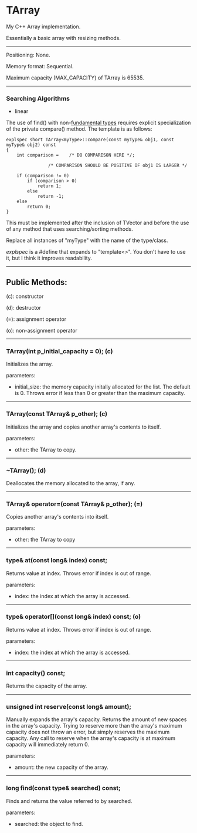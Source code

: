 # TArray

My C++ Array implementation.

Essentially a basic array with resizing methods.

---

Positioning: None.

Memory format: Sequential.

Maximum capacity (MAX_CAPACITY) of TArray is 65535.

---

### Searching Algorithms
- linear

The use of find() with non-[fundamental types](https://www.cplusplus.com/reference/type_traits/is_fundamental/) requires explicit specialization of the private compare() method. The template is as follows:
```
explspec short TArray<myType>::compare(const myType& obj1, const myType& obj2) const
{
    int comparison =    /* DO COMPARISON HERE */;

                /* COMPARISON SHOULD BE POSITIVE IF obj1 IS LARGER */
    
    if (comparison != 0)
        if (comparison > 0)
            return 1;
        else
            return -1;
    else
        return 0;
}
```
This must be implemented after the inclusion of TVector and before the use of any method that uses searching/sorting methods.

Replace all instances of "myType" with the name of the type/class.

*explspec* is a #define that expands to "template<>". You don't have to use it, but I think it improves readability.

---

## Public Methods:

(c): constructor

(d): destructor

(=): assignment operator

(o): non-assignment operator

---
### TArray(int p_initial_capacity = 0); (c)

Initializes the array.

parameters:
- initial_size: the memory capacity initally allocated for the list. The default is 0. Throws error if less than 0 or greater than the maximum capacity.

---
### TArray(const TArray& p_other); (c)

Initializes the array and copies another array's contents to itself.

parameters:
- other: the TArray to copy.

---
### ~TArray(); (d)

Deallocates the memory allocated to the array, if any.

---
### TArray& operator=(const TArray& p_other); (=)

Copies another array's contents into itself.

parameters:
- other: the TArray to copy

---
### type& at(const long& index) const;

Returns value at index. Throws error if index is out of range.

parameters:
- index: the index at which the array is accessed.

---
### type& operator[](const long& index) const; (o)

Returns value at index. Throws error if index is out of range.

parameters:
- index: the index at which the array is accessed.

---
### int capacity() const;

Returns the capacity of the array.

---
### unsigned int reserve(const long& amount);

Manually expands the array's capacity. Returns the amount of new spaces in the array's capacity. Trying to reserve more than the array's maximum capacity does not throw an error, but simply reserves the maximum capacity. Any call to reserve when the array's capacity is at maximum capacity will immediately return 0.

parameters:
- amount: the new capacity of the array.

---
### long find(const type& searched) const;

Finds and returns the value referred to by searched.

parameters:
- searched: the object to find.
